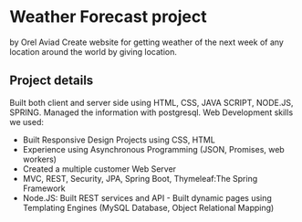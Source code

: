 # Weather Forecast project
by Orel Aviad
Create website for getting weather of the next week of any location around the world by giving location.
## Project details
Built both client and server side using HTML, CSS, JAVA SCRIPT, NODE.JS, SPRING. Managed the information with postgresql.
Web Development skills we used: 
- Built Responsive Design Projects using CSS, HTML
-	Experience using Asynchronous Programming (JSON, Promises, web workers)
-	Created a multiple customer Web Server
-	MVC, REST, Security, JPA, Spring Boot, Thymeleaf:The Spring Framework
-	Node.JS: Built REST services and API - Built dynamic pages using Templating Engines (MySQL Database, Object Relational Mapping)


